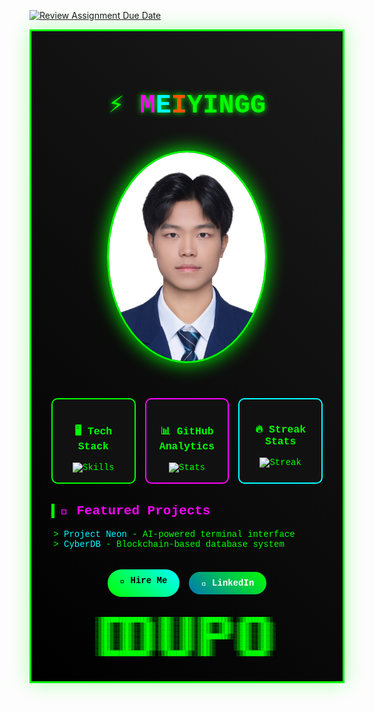 [![Review Assignment Due Date](https://classroom.github.com/assets/deadline-readme-button-22041afd0340ce965d47ae6ef1cefeee28c7c493a6346c4f15d667ab976d596c.svg)](https://classroom.github.com/a/0MOLbOcH)

<div align="center" style="font-family: 'Courier New', monospace; background: linear-gradient(45deg, #000000 0%, #1a1a1a 100%); color: #00ff00; padding: 2rem; border: 3px solid #00ff00; box-shadow: 0 0 30px rgba(0, 255, 0, 0.3);">

<!-- 动态标题 -->
<h1 style="font-size: 3em; text-shadow: 0 0 10px #00ff00; animation: glow 2s ease-in-out infinite;">
  ⚡ <span style="color: #ff00ff">M</span><span style="color: #00ffff">E</span><span style="color: #ff5500">I</span>YINGG
</h1>

<!-- 3D旋转图片 -->
<img src="https://github.com/Framework-Based-Software/icebreaking-meiyingg/blob/profile-upload/identification%20photo(1)(1).jpg" 
     alt="Hacker Mode" 
     width="250" 
     style="border: 3px solid #00ff00; 
            border-radius: 50%; 
            box-shadow: 0 0 30px #00ff00; 
            margin: 20px 0;
            transition: transform 0.5s;
            cursor: pointer;"
     onmouseover="this.style.transform='rotateY(360deg)'"
     onmouseout="this.style.transform='rotateY(0deg)'">

<!-- 技能进度条 -->
<div style="display: grid; grid-template-columns: repeat(3, 1fr); gap: 15px; margin: 2rem 0;">
  <div style="background: #111; padding: 1rem; border-radius: 10px; border: 2px solid #00ff00;">
    <h3>🖥️ Tech Stack</h3>
    <img src="https://skillicons.dev/icons?i=python,javascript,html,css,git,github&theme=dark" alt="Skills">
  </div>

  <div style="background: #111; padding: 1rem; border-radius: 10px; border: 2px solid #ff00ff;">
    <h3>📊 GitHub Analytics</h3>
    <img src="https://github-readme-stats.vercel.app/api?username=meiyingg&show_icons=true&theme=dark&bg_color=000000&title_color=00ff00&text_color=ffffff&icon_color=ff00ff&border_color=00ff00" alt="Stats">
  </div>

  <div style="background: #111; padding: 1rem; border-radius: 10px; border: 2px solid #00ffff;">
    <h3>🔥 Streak Stats</h3>
    <img src="https://github-readme-streak-stats.herokuapp.com/?user=meiyingg&theme=dark&background=000000&border=00ff00&stroke=00ff00&ring=ff00ff&fire=ff5500&currStreakNum=00ff00" alt="Streak">
  </div>
</div>

<!-- 项目展示 -->
<div style="text-align: left; margin: 2rem 0;">
  <h2 style="color: #ff00ff; border-left: 5px solid #00ff00; padding-left: 10px;">🚀 Featured Projects</h2>
  <ul style="list-style-type: '> '; padding-left: 20px;">
    <li><a href="#" style="color: #00ffff; text-decoration: none;">Project Neon</a> - AI-powered terminal interface</li>
    <li><a href="#" style="color: #00ffff; text-decoration: none;">CyberDB</a> - Blockchain-based database system</li>
  </ul>
</div>

<!-- 联系按钮 -->
<div style="display: flex; gap: 15px; justify-content: center; margin: 2rem 0;">
  <a href="mailto:your.email@example.com" style="background: linear-gradient(45deg, #00ff00, #00ffff); 
              padding: 10px 20px; 
              border-radius: 25px; 
              text-decoration: none; 
              color: black;
              font-weight: bold;
              transition: transform 0.3s;" 
     onmouseover="this.style.transform='scale(1.1)'" 
     onmouseout="this.style.transform='scale(1)'">
    📧 Hire Me
  </a>
  
  <a href="https://linkedin.com/in/yourprofile" 
     style="background: linear-gradient(45deg, #0077b5, #00ff00);
            padding: 10px 20px;
            border-radius: 25px;
            text-decoration: none;
            color: white;
            font-weight: bold;
            transition: transform 0.3s;"
     onmouseover="this.style.transform='scale(1.1)'" 
     onmouseout="this.style.transform='scale(1)'">
    💼 LinkedIn
  </a>
</div>

<!-- ASCII艺术 -->
<pre style="color: #00ff00; font-size: 8px;">
░▒▓██████████████▓▒░░▒▓█▓▒░░▒▓█▓▒░▒▓███████▓▒░ ░▒▓██████▓▒░  
░▒▓█▓▒░░▒▓█▓▒░░▒▓█▓▒░▒▓█▓▒░░▒▓█▓▒░▒▓█▓▒░░▒▓█▓▒░▒▓█▓▒░░▒▓█▓▒░ 
░▒▓█▓▒░░▒▓█▓▒░░▒▓█▓▒░▒▓█▓▒░░▒▓█▓▒░▒▓█▓▒░░▒▓█▓▒░▒▓█▓▒░░▒▓█▓▒░ 
░▒▓█▓▒░░▒▓█▓▒░░▒▓█▓▒░▒▓█▓▒░░▒▓█▓▒░▒▓███████▓▒░░▒▓█▓▒░░▒▓█▓▒░ 
░▒▓█▓▒░░▒▓█▓▒░░▒▓█▓▒░▒▓█▓▒░░▒▓█▓▒░▒▓█▓▒░      ░▒▓█▓▒░░▒▓█▓▒░ 
░▒▓█▓▒░░▒▓█▓▒░░▒▓█▓▒░▒▓█▓▒░░▒▓█▓▒░▒▓█▓▒░      ░▒▓█▓▒░░▒▓█▓▒░ 
░▒▓██████████████▓▒░ ░▒▓██████▓▒░░▒▓█▓▒░       ░▒▓██████▓▒░  
</pre>

</div>
